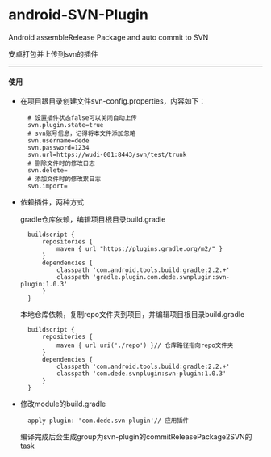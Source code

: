 # android-SVN-Plugin
Android assembleRelease Package and auto commit to SVN

安卓打包并上传到svn的插件

---

#### 使用

* 在项目跟目录创建文件svn-config.properties，内容如下：

        # 设置插件状态false可以关闭自动上传
        svn.plugin.state=true
        # svn账号信息，记得将本文件添加忽略
        svn.username=dede
        svn.password=1234
        svn.url=https://wudi-001:8443/svn/test/trunk
        # 删除文件时的修改日志
        svn.delete=
        # 添加文件时的修改累日志
        svn.import=

* 依赖插件，两种方式

    gradle仓库依赖，编辑项目根目录build.gradle

        buildscript {
            repositories {
                maven { url "https://plugins.gradle.org/m2/" }
            }
            dependencies {
                classpath 'com.android.tools.build:gradle:2.2.+'
                classpath 'gradle.plugin.com.dede.svnplugin:svn-plugin:1.0.3'
            }
        }

    本地仓库依赖，复制repo文件夹到项目，并编辑项目根目录build.gradle

        buildscript {
            repositories {
                maven { url uri('./repo') }// 仓库路径指向repo文件夹
            }
            dependencies {
                classpath 'com.android.tools.build:gradle:2.2.+'
                classpath 'com.dede.svnplugin:svn-plugin:1.0.3'
            }
        }

+ 修改module的build.gradle

        apply plugin: 'com.dede.svn-plugin'// 应用插件

    编译完成后会生成group为svn-plugin的commitReleasePackage2SVN的task
